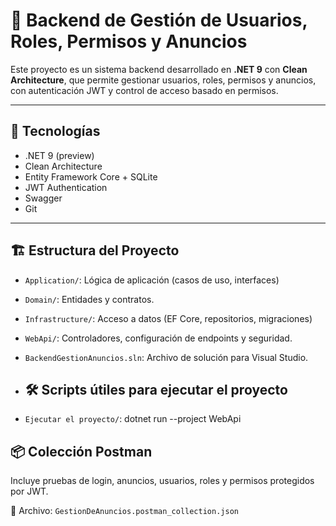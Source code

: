 # 🧠 Backend de Gestión de Usuarios, Roles, Permisos y Anuncios

Este proyecto es un sistema backend desarrollado en **.NET 9** con **Clean Architecture**, que permite gestionar usuarios, roles, permisos y anuncios, con autenticación JWT y control de acceso basado en permisos.

---

## 🚀 Tecnologías

- .NET 9 (preview)
- Clean Architecture
- Entity Framework Core + SQLite
- JWT Authentication
- Swagger
- Git

---

## 🏗️ Estructura del Proyecto
- `Application/`: Lógica de aplicación (casos de uso, interfaces)
- `Domain/`: Entidades y contratos.
- `Infrastructure/`: Acceso a datos (EF Core, repositorios, migraciones)
- `WebApi/`: Controladores, configuración de endpoints y seguridad.
- `BackendGestionAnuncios.sln`: Archivo de solución para Visual Studio.

- ## 🛠️ Scripts útiles para ejecutar el proyecto
- `Ejecutar el proyecto/`:	dotnet run --project WebApi

## 📦 Colección Postman

Incluye pruebas de login, anuncios, usuarios, roles y permisos protegidos por JWT.

📁 Archivo: `GestionDeAnuncios.postman_collection.json`


